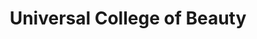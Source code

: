---
title: "Universal College of Beauty"
url: /los-angeles/universal-college-of-beauty/
shop: hairdresser
---